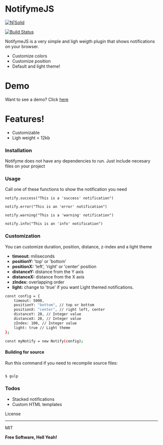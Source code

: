 
# NotifymeJS

  

[![N|Solid](https://cldup.com/dTxpPi9lDf.thumb.png)](https://nodesource.com/products/nsolid)

  

[![Build Status](https://travis-ci.org/joemccann/dillinger.svg?branch=master)](https://travis-ci.org/joemccann/dillinger)

  

NotifymeJS is a very simple and ligh weigth plugin that shows notifications on your browser.

  

- Customize colors
- Customize position
- Default and light theme!

  
# Demo

Want to see a demo? Click [here]([https://alexsegen.github.io/notifymejs/index.html](https://alexsegen.github.io/notifymejs/index.html))

# Features!

  

- Customizable
- Ligh weight < 12kb

  

### Installation

  

Notifyme does not have any dependencies to run. Just include necesary files  on your project

  

<link rel="stylesheet" href="./dist/css/notifyme.css">

<script src="./dist/js/notifyme.js" ></script>

  

### Usage

Call one of these functions to show the notification you need

  

    notify.success("This is a 'success' notification")
    
    notify.error("This is an 'error' notification")
    
    notify.warning("This is a 'warning' notification")
    
    notify.info("This is an 'info' notification")

  
  

### Customization

  

You can customize duration, position, distance, z-index and a light theme

  

- **timeout:** miliseconds
- **positionY:** 'top' or 'bottom'
- **positionX:** 'left', 'right' or 'center' position
- **distanceY:** distance from the Y axis
- **distanceX:** distance from the X axis
- **zIndex:** overlapping order
- **light:** change to 'true' if you want Light themed notifications.

  

```sh
const config = {
	timeout: 5000,
	positionY: "bottom", // top or bottom
	positionX: "center", // right left, center
	distanceY: 20, // Integer value
	distanceX: 20, // Integer value
	zIndex: 100, // Integer value
	light: true // Light theme
};

const myNotify = new Notify(config);
```

  

#### Building for source

Run this command if you need to recompile source files:

  

```sh

$ gulp

```

### Todos

  

- Stacked notifications
- Custom HTML templates

  

License

----

  

MIT

  
  

**Free Software, Hell Yeah!**